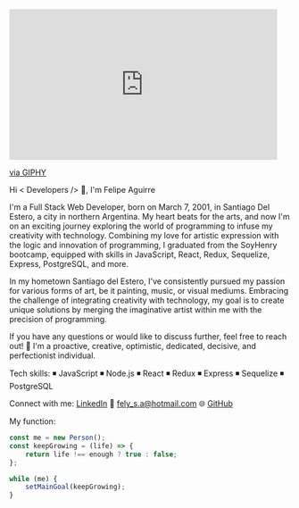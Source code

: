 <iframe src="https://giphy.com/embed/g0qpWxb4pKYuIjMcq0" width="480" height="270" frameBorder="0" class="giphy-embed" allowFullScreen></iframe><p><a href="https://giphy.com/gifs/g0qpWxb4pKYuIjMcq0">via GIPHY</a></p>

Hi < Developers /> 👋, I'm Felipe Aguirre

I'm a Full Stack Web Developer, born on March 7, 2001, in Santiago Del Estero, a city in northern Argentina. My heart beats for the arts, and now I'm on an exciting journey exploring the world of programming to infuse my creativity with technology. Combining my love for artistic expression with the logic and innovation of programming, I graduated from the SoyHenry bootcamp, equipped with skills in JavaScript, React, Redux, Sequelize, Express, PostgreSQL, and more.

In my hometown Santiago del Estero, I've consistently pursued my passion for various forms of art, be it painting, music, or visual mediums. Embracing the challenge of integrating creativity with technology, my goal is to create unique solutions by merging the imaginative artist within me with the precision of programming.

If you have any questions or would like to discuss further, feel free to reach out!
💛 I'm a proactive, creative, optimistic, dedicated, decisive, and perfectionist individual.

Tech skills:
◾ JavaScript
◾ Node.js
◾ React
◾ Redux
◾ Express
◾ Sequelize
◾ PostgreSQL

Connect with me:
[LinkedIn](https://www.linkedin.com/in/feliaguirre7/)
📧 [fely_s.a@hotmail.com](mailto:fely_s.a@hotmail.com)
🌐 [GitHub](https://github.com/FeliAguirre7)

My function:
```javascript
const me = new Person();
const keepGrowing = (life) => {
    return life !== enough ? true : false;
};

while (me) {
    setMainGoal(keepGrowing);
}
